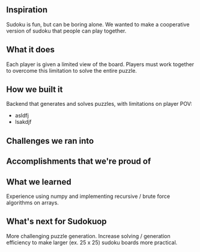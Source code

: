 ## Inspiration
Sudoku is fun, but can be boring alone. We wanted to make a cooperative version of sudoku that people can play together.

## What it does
Each player is given a limited view of the board. Players must work together to overcome this limitation to solve the entire puzzle.

## How we built it
Backend that generates and solves puzzles, with limitations on player POV:
- asldfj
- lsakdjf

## Challenges we ran into

## Accomplishments that we're proud of

## What we learned
Experience using numpy and implementing recursive / brute force algorithms on arrays.

## What's next for Sudokuop
More challenging puzzle generation. Increase solving / generation efficiency to make larger (ex. 25 x 25) sudoku boards more practical. 
